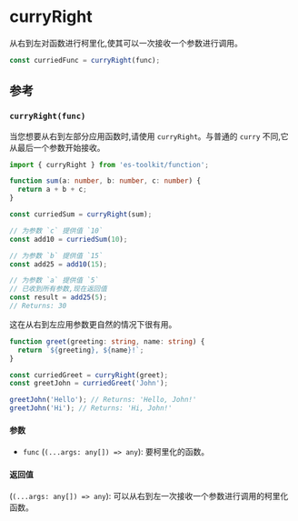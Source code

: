 # curryRight

从右到左对函数进行柯里化,使其可以一次接收一个参数进行调用。

```typescript
const curriedFunc = curryRight(func);
```

## 参考

### `curryRight(func)`

当您想要从右到左部分应用函数时,请使用 `curryRight`。与普通的 `curry` 不同,它从最后一个参数开始接收。

```typescript
import { curryRight } from 'es-toolkit/function';

function sum(a: number, b: number, c: number) {
  return a + b + c;
}

const curriedSum = curryRight(sum);

// 为参数 `c` 提供值 `10`
const add10 = curriedSum(10);

// 为参数 `b` 提供值 `15`
const add25 = add10(15);

// 为参数 `a` 提供值 `5`
// 已收到所有参数,现在返回值
const result = add25(5);
// Returns: 30
```

这在从右到左应用参数更自然的情况下很有用。

```typescript
function greet(greeting: string, name: string) {
  return `${greeting}, ${name}!`;
}

const curriedGreet = curryRight(greet);
const greetJohn = curriedGreet('John');

greetJohn('Hello'); // Returns: 'Hello, John!'
greetJohn('Hi'); // Returns: 'Hi, John!'
```

#### 参数

- `func` (`(...args: any[]) => any`): 要柯里化的函数。

#### 返回值

(`(...args: any[]) => any`): 可以从右到左一次接收一个参数进行调用的柯里化函数。
